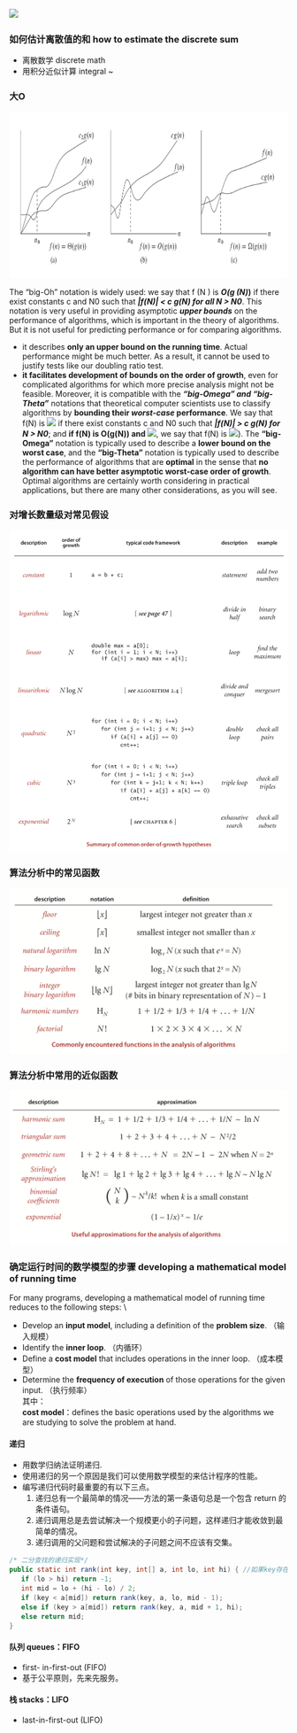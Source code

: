 ![](http://latex.codecogs.com/gif.latex?\\frac{1}{1+sin(x)})

### 如何估计离散值的和 how to estimate the discrete sum
- 离散数学 discrete math 
- 用积分近似计算 integral
~[](http://latex.codecogs.com/gif.latex?\EX1%3A%201&plus;2&plus;...&plus;N%20%5Csum_%7Bn-i%7D%5E%7BN%7D%7Bi%7D%20%5Csim%20%5Cint_%7Bx%3D1%7D%5E%7BN%7D%7Bxdx%7D)

### 大O

 <img src="../resource/images/Algorithm/notations for order of growth of the running time.png" alt="Notations for order of growth of running time" width="800px" height="300px">

The “big-Oh” notation is widely used: we say that f (N ) is **_O(g (N)_)** if there exist constants c and N0 such that **_|f(N)| < c g(N) for all N > N0_**. This notation is very useful in providing asymptotic **_upper bounds_** on the performance of algorithms, which is important in the theory of algorithms. But it is not useful for predicting performance or for comparing algorithms.  
- it describes **only an upper bound on the running time**. Actual performance might be much better. As a result, it cannot be used to justify tests like our doubling ratio test.  
- **it facilitates development of bounds on the order of growth**, even for complicated algorithms for which more precise analysis might not be feasible. Moreover, it is compatible with the **_“big-Omega” and “big-Theta”_** notations that theoretical computer scientists use to classify algorithms by **bounding their _worst-case_ performance**. We say that f(N) is ![](http://latex.codecogs.com/gif.latex?\\Omega(g(N))) if there exist constants c and N0 such that **_|f(N)| > c g(N) for N > N0_**; and **if f(N) is O(g(N)) and ![](http://latex.codecogs.com/gif.latex?\\Omega(g(N)))**, we say that f(N) is ![](http://latex.codecogs.com/gif.latex?\\Theta(g(N)))). The **“big- Omega”** notation is typically used to describe a **lower bound on the worst case**, and the **“big-Theta”** notation is typically used to describe the performance of algorithms that are **optimal** in the sense that **no algorithm can have better asymptotic worst-case order of growth**. Optimal algorithms are certainly worth considering in practical applications, but there are many other considerations, as you will see.


### 对增长数量级对常见假设
![Summary of common order-of-growth hypotheses](https://github.com/CHENHANRONG/learnc/blob/master/resource/images/Algorithm/Summary%20of%20common%20order-of-growth%20hypotheses.png)

### 算法分析中的常见函数

![Commonly encountered functions in the analysis of algorithms](https://github.com/CHENHANRONG/learnc/blob/master/resource/images/Algorithm/Commonly%20encountered%20functions%20in%20the%20analysis%20of%20algorithms.png)


### 算法分析中常用的近似函数
![Useful approximations for the analysis of algorithms](https://github.com/CHENHANRONG/learnc/blob/master/resource/images/Algorithm/Useful%20approximations%20for%20the%20analysis%20of%20algorithms.png)

### 确定运行时间的数学模型的步骤 developing a mathematical model of running time
For many programs, developing a mathematical model of running time reduces to the following steps:  \
- Develop an **input model**, including a definition of the **problem size**.  （输入规模）
- Identify the **inner loop**. （内循环）
- Define a **cost model** that includes operations in the inner loop.  （成本模型）
- Determine the **frequency of execution** of those operations for the given input. （执行频率）  
其中：  
**cost model**：defines the basic operations used by the algorithms we are studying to solve the problem at hand. 

#### 递归
- 用数学归纳法证明递归.
- 使用递归的另一个原因是我们可以使用数学模型的来估计程序的性能。
- 编写递归代码时最重要的有以下三点。
  1. 递归总有一个最简单的情况——方法的第一条语句总是一个包含 return 的条件语句。
  1. 递归调用总是去尝试解决一个规模更小的子问题，这样递归才能收敛到最简单的情况。
  1. 递归调用的父问题和尝试解决的子问题之间不应该有交集。
```Java
/* 二分查找的递归实现*/
public static int rank(int key, int[] a, int lo, int hi) { //如果key存在于a[]中，它的索引不会小于lo且不会大于hi
   if (lo > hi) return -1;
   int mid = lo + (hi - lo) / 2;
   if (key < a[mid]) return rank(key, a, lo, mid - 1);
   else if (key > a[mid]) return rank(key, a, mid + 1, hi);
   else return mid;
}
```
#### 队列 queues：FIFO
- first- in-first-out (FIFO)
- 基于公平原则，先来先服务。

#### 栈 stacks：LIFO
- last-in-first-out (LIFO)
